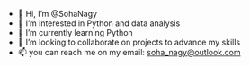 - 👋 Hi, I’m @SohaNagy
- 👀 I’m interested in Python and data analysis
- 🌱 I’m currently learning Python
- 💞️ I’m looking to collaborate on projects to advance my skills
- 📫 you can reach me on my email: soha_nagy@outlook.com

<!---
SohaNagy/SohaNagy is a ✨ special ✨ repository because its `README.md` (this file) appears on your GitHub profile.
You can click the Preview link to take a look at your changes.
--->
